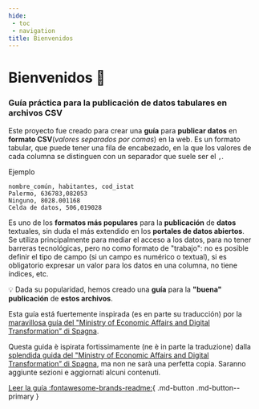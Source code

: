 ```yaml
---
hide:
 - toc
 - navigation
title: Bienvenidos
---
```

# Bienvenidos 👋

### Guía práctica para la publicación de datos tabulares en archivos CSV
Este proyecto fue creado para crear una **guía** para **publicar datos** en **formato CSV**(*valores separados por comas*) en la web. Es un formato tabular, que puede tener una fila de encabezado, en la que los valores de cada columna se distinguen con un separador que suele ser el `,`.

Ejemplo

```
nombre_común, habitantes, cod_istat
Palermo, 636783,082053
Ninguno, 8028.001168
Celda de datos, 506,019028
```
Es uno de los **formatos más populares** para la **publicación** de **datos** textuales, sin duda el más extendido en los **portales de datos abiertos**.<br>
Se utiliza principalmente para mediar el acceso a los datos, para no tener barreras tecnológicas, pero no como formato de "trabajo": no es posible definir el tipo de campo (si un campo es numérico o textual), si es obligatorio expresar un valor para los datos en una columna, no tiene índices, etc.

💡 Dada su popularidad, hemos creado una **guía** para la **"buena" publicación** de **estos archivos**.

Esta guía está fuertemente inspirada (es en parte su traducción) por la [maravillosa guía del "Ministry of Economic Affairs and Digital Transformation” di Spagna](https://datos.gob.es/en/documentacion/guia-practica-para-la-publicacion-de-datos-tabulares-en-archivos-csv).


Questa guida è ispirata fortissimamente (ne è in parte la traduzione) dalla [splendida guida del "Ministry of Economic Affairs and Digital Transformation” di Spagna](https://datos.gob.es/en/documentacion/guia-practica-para-la-publicacion-de-datos-tabulares-en-archivos-csv), ma non ne sarà una perfetta copia. Saranno aggiunte sezioni e aggiornati alcuni contenuti.

[Leer la guía :fontawesome-brands-readme:](guía/index.md){ .md-button .md-button--primary }


